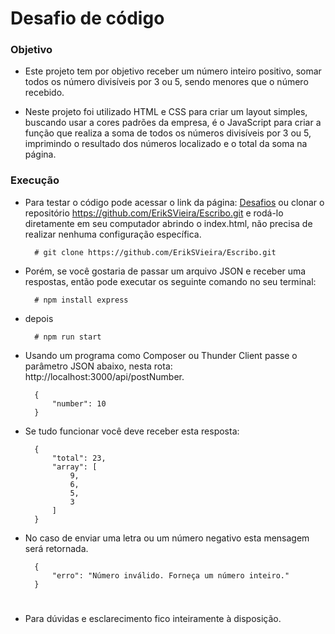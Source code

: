 # Desafio de código

### Objetivo

- Este projeto tem por objetivo receber um número inteiro positivo, somar todos os número divisíveis por 3 ou 5, sendo menores que o número recebido.

- Neste projeto foi utilizado HTML e CSS para criar um layout simples, buscando usar a cores padrões da empresa, é o JavaScript para criar a função que realiza a soma de todos os números divisíveis por 3 ou 5, imprimindo o resultado dos números localizado e o total da soma na página.


### Execução

- Para testar o código pode acessar o link da página: [Desafios](https://eriksvieira.github.io/Escribo/) ou clonar o repositório https://github.com/ErikSVieira/Escribo.git e rodá-lo diretamente em seu computador abrindo o index.html, não precisa de realizar nenhuma configuração específica.

        # git clone https://github.com/ErikSVieira/Escribo.git

- Porém, se você gostaria de passar um arquivo JSON e receber uma respostas, então pode executar os seguinte comando no seu terminal:

        # npm install express

- depois

        # npm run start

- Usando um programa como Composer ou Thunder Client passe o parâmetro JSON abaixo, nesta rota: http://localhost:3000/api/postNumber.

        { 
            "number": 10
        }

- Se tudo funcionar você deve receber esta resposta:

        {
            "total": 23,
            "array": [
                9,
                6,
                5,
                3
            ]
        }

- No caso de enviar uma letra ou um número negativo esta mensagem será retornada.

        {
            "erro": "Número inválido. Forneça um número inteiro."
        }

#
- Para dúvidas e esclarecimento fico inteiramente à disposição.